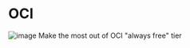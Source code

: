 # OCI
![image](https://user-images.githubusercontent.com/32354796/188003706-bccc7f7c-355f-48e9-89c9-1515acdda458.png)
Make the most out of OCI "always free" tier
